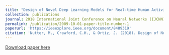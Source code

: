 ```yaml
---
title: "Design of Novel Deep Learning Models for Real-time Human Activity Recognition with Mobile Phones.” "
collection: publications
journal: 2018 International Joint Conference on Neural Networks (IJCNN) (2018): 1-8.
permalink: /publication/2009-10-01-paper-title-number-1
paperurl: 'https://ieeexplore.ieee.org/document/8489319'
citation: 'Nutter, M., Crawford, C.H., & Ortiz, J. (2018). Design of Novel Deep Learning Models for Real-time Human Activity Recognition with Mobile Phones. 2018 International Joint Conference on Neural Networks (IJCNN), 1-8.'
---
```


[Download paper here](https://ieeexplore.ieee.org/document/8489319)
